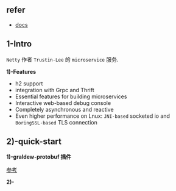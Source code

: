 

## refer

- [docs](https://armeria.dev/docs/)


## 1-Intro


`Netty` 作者 `Trustin-Lee` 的 `microservice` 服务.

**1)-Features**

- h2 support
- integration with Grpc and Thrift
- Essential features for building microservices
- Interactive web-based debug console
- Completely asynchronous and reactive
- Even higher performance on Lnux: `JNI-based` socketed io  and `BoringSSL-based` TLS connection

## 2)-quick-start


**1)-graldew-protobuf 插件**

[参考](https://github.com/google/protobuf-gradle-plugin?tab=readme-ov-file)


**2)-**